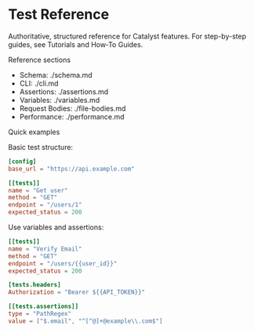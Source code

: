 # Test Reference

Authoritative, structured reference for Catalyst features. For step-by-step guides, see Tutorials and How‑To Guides.

Reference sections
- Schema: ./schema.md
- CLI: ./cli.md
- Assertions: ./assertions.md
- Variables: ./variables.md
- Request Bodies: ./file-bodies.md
- Performance: ./performance.md

Quick examples

Basic test structure:

```toml
[config]
base_url = "https://api.example.com"

[[tests]]
name = "Get user"
method = "GET"
endpoint = "/users/1"
expected_status = 200
```

Use variables and assertions:

```toml
[[tests]]
name = "Verify Email"
method = "GET"
endpoint = "/users/{{user_id}}"
expected_status = 200

[tests.headers]
Authorization = "Bearer ${{API_TOKEN}}"

[[tests.assertions]]
type = "PathRegex"
value = ["$.email", "^[^@]+@example\\.com$"]
```

